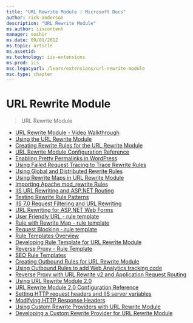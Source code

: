 ```yaml
---
title: "URL Rewrite Module | Microsoft Docs"
author: rick-anderson
description: "URL Rewrite Module"
ms.author: iiscontent
manager: soshir
ms.date: 09/01/2012
ms.topic: article
ms.assetid: 
ms.technology: iis-extensions
ms.prod: iis
msc.legacyurl: /learn/extensions/url-rewrite-module
msc.type: chapter
---
```

URL Rewrite Module
====================
> URL Rewrite Module


- [URL Rewrite Module - Video Walkthrough](url-rewrite-module-video-walkthrough.md)
- [Using the URL Rewrite Module](using-the-url-rewrite-module.md)
- [Creating Rewrite Rules for the URL Rewrite Module](creating-rewrite-rules-for-the-url-rewrite-module.md)
- [URL Rewrite Module Configuration Reference](url-rewrite-module-configuration-reference.md)
- [Enabling Pretty Permalinks in WordPress](enabling-pretty-permalinks-in-wordpress.md)
- [Using Failed Request Tracing to Trace Rewrite Rules](using-failed-request-tracing-to-trace-rewrite-rules.md)
- [Using Global and Distributed Rewrite Rules](using-global-and-distributed-rewrite-rules.md)
- [Using Rewrite Maps in URL Rewrite Module](using-rewrite-maps-in-url-rewrite-module.md)
- [Importing Apache mod\_rewrite Rules](importing-apache-modrewrite-rules.md)
- [IIS URL Rewriting and ASP.NET Routing](iis-url-rewriting-and-aspnet-routing.md)
- [Testing Rewrite Rule Patterns](testing-rewrite-rule-patterns.md)
- [IIS 7.0 Request Filtering and URL Rewriting](iis-request-filtering-and-url-rewriting.md)
- [URL Rewriting for ASP.NET Web Forms](url-rewriting-for-aspnet-web-forms.md)
- [User Friendly URL - rule template](user-friendly-url-rule-template.md)
- [Rule with Rewrite Map - rule template](rule-with-rewrite-map-rule-template.md)
- [Request Blocking - rule template](request-blocking-rule-template.md)
- [Rule Templates Overview](rule-templates-overview.md)
- [Developing Rule Template for URL Rewrite Module](developing-rule-template-for-url-rewrite-module.md)
- [Reverse Proxy - Rule Template](reverse-proxy-rule-template.md)
- [SEO Rule Templates](seo-rule-templates.md)
- [Creating Outbound Rules for URL Rewrite Module](creating-outbound-rules-for-url-rewrite-module.md)
- [Using Outbound Rules to add Web Analytics tracking code](using-outbound-rules-to-add-web-analytics-tracking-code.md)
- [Reverse Proxy with URL Rewrite v2 and Application Request Routing](reverse-proxy-with-url-rewrite-v2-and-application-request-routing.md)
- [Using URL Rewrite Module 2.0](using-url-rewrite-module-20.md)
- [URL Rewrite Module 2.0 Configuration Reference](url-rewrite-module-20-configuration-reference.md)
- [Setting HTTP request headers and IIS server variables](setting-http-request-headers-and-iis-server-variables.md)
- [Modifying HTTP Response Headers](modifying-http-response-headers.md)
- [Using Custom Rewrite Providers with URL Rewrite Module](using-custom-rewrite-providers-with-url-rewrite-module.md)
- [Developing a Custom Rewrite Provider for URL Rewrite Module](developing-a-custom-rewrite-provider-for-url-rewrite-module.md)